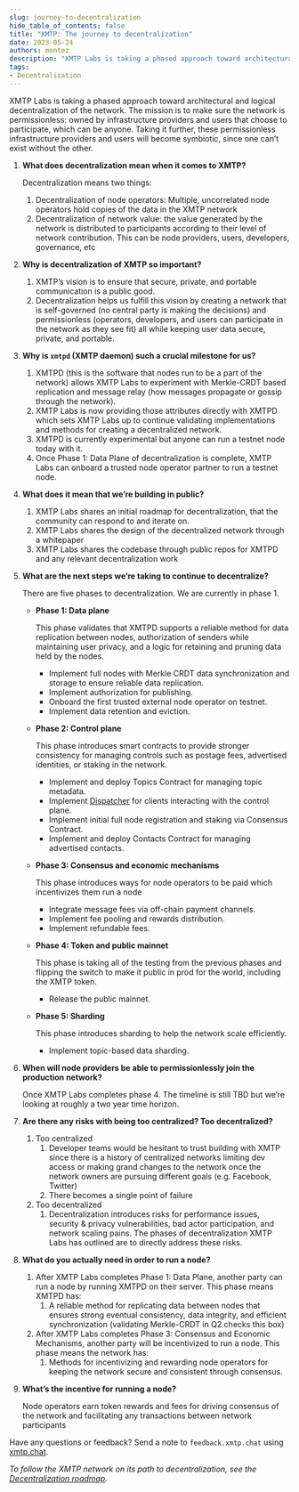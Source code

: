 ```yaml
---
slug: journey-to-decentralization
hide_table_of_contents: false
title: "XMTP: The journey to decentralization"
date: 2023-05-24
authors: montez
description: "XMTP Labs is taking a phased approach toward architectural and logical decentralization of the network. The mission is to make sure the network is permissionless: owned by infrastructure providers and users that choose to participate, which can be anyone. Taking it further, these permissionless infrastructure providers and users will become symbiotic, since one can’t exist without the other."
tags:
- Decentralization
---
```


XMTP Labs is taking a phased approach toward architectural and logical decentralization of the network. The mission is to make sure the network is permissionless: owned by infrastructure providers and users that choose to participate, which can be anyone. Taking it further, these permissionless infrastructure providers and users will become symbiotic, since one can’t exist without the other. 

<!--truncate-->

1. **What does decentralization mean when it comes to XMTP?**

    Decentralization means two things:
    1. Decentralization of node operators: Multiple, uncorrelated node operators hold copies of the data in the XMTP network
    2. Decentralization of network value: the value generated by the network is distributed to participants according to their level of network contribution. This can be node providers, users, developers, governance, etc

2. **Why is decentralization of XMTP so important?** 
    1. XMTP’s vision is to ensure that secure, private, and portable communication is a public good. 
    2. Decentralization helps us fulfill this vision by creating a network that is self-governed (no central party is making the decisions) and permissionless (operators, developers, and users can participate in the network as they see fit) all while keeping user data secure, private, and portable.

3. **Why is `xmtpd` (XMTP daemon) such a crucial milestone for us?** 
    1. XMTPD (this is the software that nodes run to be a part of the network) allows XMTP Labs to experiment with Merkle-CRDT based replication and message relay (how messages propagate or gossip through the network).
    2. XMTP Labs is now providing those attributes directly with XMTPD which sets XMTP Labs up to continue validating implementations and methods for creating a decentralized network.
    3. XMTPD is currently experimental but anyone can run a testnet node today with it. 
    4. Once Phase 1: Data Plane of decentralization is complete, XMTP Labs can onboard a trusted node operator partner to run a testnet node.

4. **What does it mean that we’re building in public?** 
    1. XMTP Labs shares an initial roadmap for decentralization, that the community can respond to and iterate on.
    2. XMTP Labs shares the design of the decentralized network through a whitepaper
    3. XMTP Labs shares the codebase through public repos for XMTPD and any relevant decentralization work

5. **What are the next steps we’re taking to continue to decentralize?** 
    
    There are five phases to decentralization. We are currently in phase 1. 

    - **Phase 1: Data plane**
    
        This phase validates that XMTPD supports a reliable method for data replication between nodes, authorization of senders while maintaining user privacy, and a logic for retaining and pruning data held by the nodes. 
            
        - Implement full nodes with Merkle CRDT data synchronization and storage to ensure reliable data replication.
        - Implement authorization for publishing.
        - Onboard the first trusted external node operator on testnet.
        - Implement data retention and eviction.

    - **Phase 2: Control plane**
        
        This phase introduces smart contracts to provide stronger consistency for managing controls such as postage fees, advertised identities, or staking in the network.
        
        - Implement and deploy Topics Contract for managing topic metadata.
        - Implement [Dispatcher](https://docs.lens.xyz/docs/dispatcher) for clients interacting with the control plane.
        - Implement initial full node registration and staking via Consensus Contract.
        - Implement and deploy Contacts Contract for managing advertised contacts.

    - **Phase 3: Consensus and economic mechanisms**
        
        This phase introduces ways for node operators to be paid which incentivizes them run a node
        
        - Integrate message fees via off-chain payment channels.
        - Implement fee pooling and rewards distribution.
        - Implement refundable fees.

    - **Phase 4: Token and public mainnet**
        
        This phase is taking all of the testing from the previous phases and flipping the switch to make it public in prod for the world, including the XMTP token.
        
        - Release the public mainnet.

    - **Phase 5: Sharding**
        
        This phase introduces sharding to help the network scale efficiently.
        
        - Implement topic-based data sharding.

6. **When will node providers be able to permissionlessly join the production network?**
    
    Once XMTP Labs completes phase 4. The timeline is still TBD but we’re looking at roughly a two year time horizon.

7. **Are there any risks with being too centralized? Too decentralized?** 
    1. Too centralized
        1. Developer teams would be hesitant to trust building with XMTP since there is a history of centralized networks limiting dev access or making grand changes to the network once the network owners are pursuing different goals (e.g. Facebook, Twitter)
        2. There becomes a single point of failure
    2. Too decentralized
        1. Decentralization introduces risks for performance issues, security & privacy vulnerabilities, bad actor participation, and network scaling pains. The phases of decentralization XMTP Labs has outlined are to directly address these risks.

8. **What do you actually need in order to run a node?** 
    1. After XMTP Labs completes Phase 1: Data Plane, another party can run a node by running XMTPD on their server. This phase means XMTPD has:
        1. A reliable method for replicating data between nodes that ensures strong eventual consistency, data integrity, and efficient synchronization (validating Merkle-CRDT in Q2 checks this box)
    2. After XMTP Labs completes Phase 3: Consensus and Economic Mechanisms, another party will be incentivized to run a node. This phase means the network has:
        1. Methods for incentivizing and rewarding node operators for keeping the network secure and consistent through consensus.
        
9. **What’s the incentive for running a node?** 

    Node operators earn token rewards and fees for driving consensus of the network and facilitating any transactions between network participants

Have any questions or feedback? Send a note to `feedback.xmtp.chat` using [xmtp.chat](https://xmtp.chat/).

_To follow the XMTP network on its path to decentralization, see the [Decentralization roadmap](/vision/roadmap#decentralization-roadmap)._
